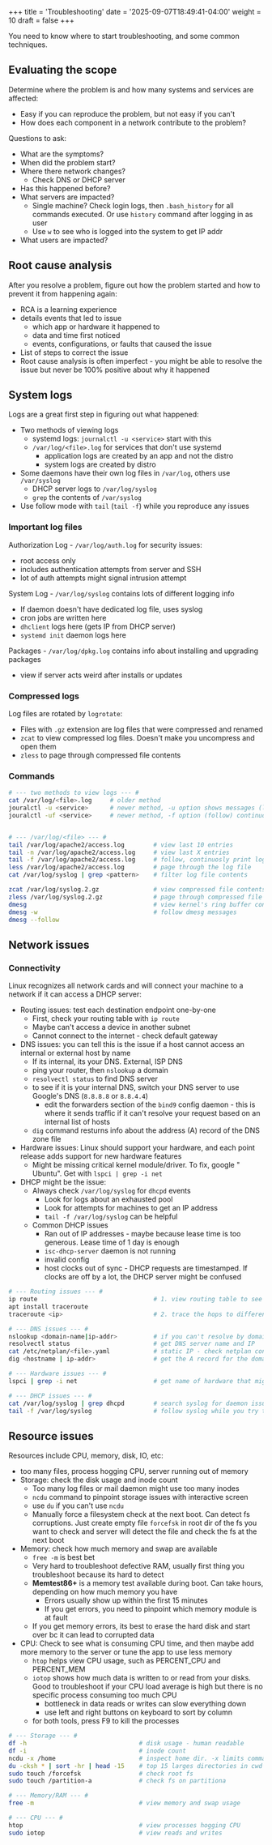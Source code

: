 +++
title = 'Troubleshooting'
date = '2025-09-07T18:49:41-04:00'
weight = 10
draft = false
+++



You need to know where to start troubleshooting, and some common techniques.

## Evaluating the scope

Determine where the problem is and how many systems and services are affected:
- Easy if you can reproduce the problem, but not easy if you can't
- How does each component in a network contribute to the problem?

Questions to ask:
- What are the symptoms?
- When did the problem start?
- Where there network changes?
  - Check DNS or DHCP server
- Has this happened before?
- What servers are impacted?
  - Single machine? Check login logs, then `.bash_history` for all commands executed. Or use `history` command after logging in as user
  - Use `w` to see who is logged into the system to get IP addr
- What users are impacted?
  
## Root cause analysis

After you resolve a problem, figure out how the problem started and how to prevent it from happening again:
- RCA is a learning experience
- details events that led to issue
  - which app or hardware it happened to
  - data and time first noticed
  - events, configurations, or faults that caused the issue
- List of steps to correct the issue
- Root cause analysis is often imperfect - you might be able to resolve the issue but never be 100% positive about why it happened

## System logs

Logs are a great first step in figuring out what happened:
- Two methods of viewing logs
  - systemd logs: `journalctl -u <service>` start with this
  - `/var/log/<file>.log` for services that don't use systemd
    - application logs are created by an app and not the distro
    - system logs are created by distro
- Some daemons have their own log files in `/var/log`, others use `/var/syslog`
  - DHCP server logs to `/var/log/syslog`
  - `grep` the contents of `/var/syslog`
- Use follow mode with `tail` (`tail -f`) while you reproduce any issues

### Important log files

Authorization Log - `/var/log/auth.log` for security issues:
- root access only
- includes authentication attempts from server and SSH
- lot of auth attempts might signal intrusion attempt

System Log - `/var/log/syslog` contains lots of different logging info
- If daemon doesn't have dedicated log file, uses syslog
- cron jobs are written here
- `dhclient` logs here (gets IP from DHCP server)
- `systemd init` daemon logs here

Packages - `/var/log/dpkg.log` contains info about installing and upgrading packages
- view if server acts weird after installs or updates

### Compressed logs

Log files are rotated by `logrotate`:
- Files with `.gz` extension are log files that were compressed and renamed
- `zcat` to view compressed log files. Doesn't make you uncompress and open them
- `zless` to page through compressed file contents

### Commands

```bash
# --- two methods to view logs --- #
cat /var/log/<file>.log     # older method
jouralctl -u <service>      # newer method, -u option shows messages (logs) for <service>
jouralctl -uf <service>     # newer method, -f option (follow) continuously prints log entries as they're added


# --- /var/log/<file> --- #
tail /var/log/apache2/access.log        # view last 10 entries
tail -n /var/log/apache2/access.log     # view last X entries
tail -f /var/log/apache2/access.log     # follow, continuosly print logs as they're added = good when reproducing issue
less /var/log/apache2/access.log        # page through the log file
cat /var/log/syslog | grep <pattern>    # filter log file contents

zcat /var/log/syslog.2.gz               # view compressed file contents
zless /var/log/syslog.2.gz              # page through compressed file contents
dmesg                                   # view kernel's ring buffer contents - good for hardware issues
dmesg -w                                # follow dmesg messages
dmesg --follow
```

## Network issues

### Connectivity

Linux recognizes all network cards and will connect your machine to a network if it can access a DHCP server:
- Routing issues: test each destination endpoint one-by-one
  - First, check your routing table with `ip route`
  - Maybe can't access a device in another subnet
  - Cannot connect to the internet - check default gateway
- DNS issues: you can tell this is the issue if a host cannot access an internal or external host by name
  - If its internal, its your DNS. External, ISP DNS
  - ping your router, then `nslookup` a domain
  - `resolvectl status` to find DNS server
  - to see if it is your internal DNS, switch your DNS server to use Google's DNS (`8.8.8.8` or `8.8.4.4`)
    - edit the forwarders section of the `bind9` config daemon - this is where it sends traffic if it can't resolve your request based on an internal list of hosts
  - `dig` command resturns info about the address (A) record of the DNS zone file
- Hardware issues: Linux should support your hardware, and each point release adds support for new hardware features
  - Might be missing critical kernel module/driver. To fix, google "<hardware-name> Ubuntu". Get <hardware-name> with `lspci | grep -i net`
- DHCP might be the issue:
  - Always check `/var/log/syslog` for `dhcpd` events
    - Look for logs about an exhausted pool
    - Look for attempts for machines to get an IP address
    - `tail -f /var/log/syslog` can be helpful
  - Common DHCP issues
    - Ran out of IP addresses - maybe because lease time is too generous. Lease time of 1 day is enough
    - `isc-dhcp-server` daemon is not running
    - invalid config
    - host clocks out of sync - DHCP requests are timestamped. If clocks are off by a lot, the DHCP server might be confused

```bash
# --- Routing issues --- #
ip route                                # 1. view routing table to see default gateway
apt install traceroute      
traceroute <ip>                         # 2. trace the hops to different ips in routing table

# --- DNS issues --- #
nslookup <domain-name|ip-addr>          # if you can't resolve by domain name, it might be DNS
resolvectl status                       # get DNS server name and IP
cat /etc/netplan/<file>.yaml            # static IP - check netplan config
dig <hostname | ip-addr>                # get the A record for the domain

# --- Hardware issues --- #
lspci | grep -i net                     # get name of hardware that might require kernel driver

# --- DHCP issues --- #
cat /var/log/syslog | grep dhcpd        # search syslog for daemon issues
tail -f /var/log/syslog                 # follow syslog while you try to get an IP
```

## Resource issues

Resources include CPU, memory, disk, IO, etc:
- too many files, process hogging CPU, server running out of memory
- Storage: check the disk usage and inode count
  - Too many log files or mail daemon might use too many inodes
  - `ncdu` command to pinpoint storage issues with interactive screen
  - use `du` if you can't use `ncdu`
  - Manually force a filesystem check at the next boot. Can detect fs corruptions. Just create empty file `forcefsk` in root dir of the fs you want to check and server will detect the file and check the fs at the next boot
- Memory: check how much memory and swap are available
  - `free -m` is best bet
  - Very hard to troubleshoot defective RAM, usually first thing you troubleshoot because its hard to detect
  - **Memtest86+** is a memory test available during boot. Can take hours, depending on how much memory you have
    - Errors usually show up within the first 15 minutes
    - If you get errors, you need to pinpoint which memory module is at fault
  - If you get memory errors, its best to erase the hard disk and start over bc it can lead to corrupted data
- CPU: Check to see what is consuming CPU time, and then maybe add more memory to the server or tune the app to use less memory
  - `htop` helps view CPU usage, such as PERCENT_CPU and PERCENT_MEM
  - `iotop` shows how much data is written to or read from your disks. Good to troubleshoot if your CPU load average is high but there is no specific process consuming too much CPU
    - bottleneck in data reads or writes can slow everything down
    - use left and right buttons on keyboard to sort by column
  - for both tools, press F9 to kill the processes

```bash
# --- Storage --- #
df -h                               # disk usage - human readable
df -i                               # inode count
ncdu -x /home                       # inspect home dir. -x limits command to one fs
du -cksh * | sort -hr | head -15    # top 15 larges directories in cwd
sudo touch /forcefsk                # check root fs
sudo touch /partition-a             # check fs on partitiona

# --- Memory/RAM --- #
free -m                             # view memory and swap usage

# --- CPU --- #
htop                                # view processes hogging CPU
sudo iotop                          # view reads and writes
```